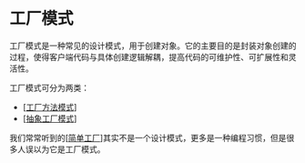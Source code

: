# 工厂模式

工厂模式是一种常见的设计模式，用于创建对象。它的主要目的是封装对象创建的过程，使得客户端代码与具体创建逻辑解耦，提高代码的可维护性、可扩展性和灵活性。

工厂模式可分为两类：

- [[工厂方法模式]]
- [[抽象工厂模式]]

我们常常听到的[[简单工厂]]其实不是一个设计模式，更多是一种编程习惯，但是很多人误以为它是工厂模式。

[//begin]: # "Autogenerated link references for markdown compatibility"
[工厂方法模式]: %E5%B7%A5%E5%8E%82%E6%96%B9%E6%B3%95%E6%A8%A1%E5%BC%8F.md "工厂方法模式（Factory Method）"
[抽象工厂模式]: %E6%8A%BD%E8%B1%A1%E5%B7%A5%E5%8E%82%E6%A8%A1%E5%BC%8F.md "抽象工厂模式（Abstract Factory）"
[简单工厂]: %E7%AE%80%E5%8D%95%E5%B7%A5%E5%8E%82.md "简单工厂模式（Simple Factory）"
[//end]: # "Autogenerated link references"
